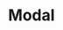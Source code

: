 ---
title: Modal
description: Pass data to an Ionic Modal
weight: 27
lastmod: 2019-07-13T10:13:30-04:00
draft: false
vimeo: 348518734
emoji: 📱
---